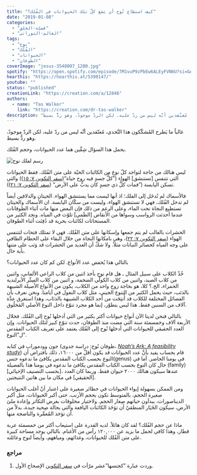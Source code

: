 ```yaml
---
title: "كيف استطاع نُوح أن يَضَع كلّ تلك الحيوانات في الفُلك؟"
date: "2019-01-08"
categories:
  - "قضيّة-الخلق"
  - "العالم-التوراتي"
tags:
  - "نوح"
  - "الفُلْك"
  - "الحيوانات"
  - "الطوفان"
coverImage: "jesus-3548007_1280.jpg"
spotify: "https://open.spotify.com/episode/7M1vuP9zPbEw6ALEyFVN6U?si=GAGP2VekS9WUHO-bLzjzpA"
hearthis: "https://hearthis.at/5390147/"
youtube: ""
status: "published"
creationLink: "https://creation.com/a/12846"
authors:
  - name: "Tas Walker"
    link: "https://creation.com/dr-tas-walker"
description: "كيف استطاع نُوح أن يَضَع كلّ تلك الحيوانات في الفُلك؟ غالباً ما يَطرح المُشكّكون هذا التَّحدي، مُعتّقدين أنَّه ليس من ردّ عليه، لكن الردّ موجودٌ، وهو ردٌّ بسيط."
---
```


غالباً ما يَطرح المُشكّكون هذا التَّحدي، مُعتّقدين أنَّه ليس من ردّ عليه، لكن الردّ موجودٌ، وهو ردٌّ بسيط.

يحمل هذا السؤال شِقَّين هما عدد الحيوانات، وحجم الفُلك.

![رسم لفلك نوح](5644ark.jpg)

ليس هنالك من حاجة لتواجد كلّ نوع من الكائنات الحيّة على متن الفُلك. فقط الحيوانات التي تتنفس \[تستنشق\] الهواء (”كلُّ جسدٍ فيه روح حياة“([سفر التكوين ٧: ١٥](https://biblia.com/bible/ar-vandyke/Ge7.15))) والتي تسكن اليابسة (”فمات كلُّ ذي جسدٍ كان يدبُّ على الأرض“ ([سفر التكوين ٧: ٢١](https://biblia.com/bible/ar-vandyke/Ge7.21))).

فالأسماك لم تُدخَل إلى الفلك؛ اذ أنها ليست مما يستنشق الهواء. الحيتان والدلافين أيضاً لم تدخل الفُلك، فهي لا تستنشق الهواء، وليست من سكّان اليابسة. ان الأسماك والحيتان تستطيع النجاة تحت الماء، وعلى الرغم من ذلك فإن البعض منها مات أثناء الطوفانات عندما أحدثت الرواسب وسواها من الأنقاض \[الطَمي\] تلوّث في المياه. ونجد الكثير من المستحاثات لكائنات بحرية قد دُفِنَت أثناء الطوفان.

الحشرات بالغالب لم يتم جمعها وإسكانها على متن الفُلك. فهي لا تمتلك فتحات لتتنفس الهواء ([سفر التكوين ٧: ٢٢](https://biblia.com/bible/ar-vandyke/Ge7.22))، وهي بامكانها النجاة من خلال البقاء على الحطام الطافي على وجه المياه كحصائر النباتات مثلاً. ولا شكّ أن العديد من الحشرات قد وَثب على متنها بأية حال.

بالتالي هذا يُخفض عدد الأنواع. لكن كم كان عدد الحيوانات؟

خُذْ الكلاب على سبيل المثال ـ هل قام نوح بأخذ اثنين من كلاب الراعي الألماني، واثنين من كلاب الصيد، واثنين من كلاب الكولّي الضخمة، و اثنين من كلاب السِتِّر الأيرلندية الحمراء، الخ.؟ كلا، هو بحاجة زوج واحد من الكلاب، يكون من الأنواع الأصيلة الشبيهة بالذئب، حيث يحمل الكثير من التنوع الجيني، مثل كلاب النغول في أيامنا. ونحن نعرف بأن الفصائل المختلفة للكلاب قد أُنتِجَت من أحد الكلاب الشبيهة بالذئاب، وهذا استغرق عدَّة آلاف من السنين فقط. هذا ليس بتطوّر، إنما هو مجرد تنوّع داخل النوع الأصلي المَخلُوق.

بالتالي فنحن لدينا الآن أنواع حيوانات أكثر بكثير من التي أدخلها نُوح إلى الفُلك. فخلال الأربعة آلاف وخمسمئة سنة التي مضت منذ الطوفان، حدث تنوّع كبير لتلك الحيوانات. وإن العدد الحقيقي للحيوانات التي أدخلها نُوح إلى الفُلك يعتمد على تعريف الكتاب المقدس ل”النوع“.

جون وودموراب في كتابه (طوفان نُوح: دراسة جدوى، [_Noah’s Ark: A feasibility study_](https://creation.com/s/10-3-078)) قام بحساب يفيد بأنَّ عدد الحيوانات قد يكون أقلّ من ١٦٠٠٠، ذلك بافتراض أن النوع بحسب الكتاب المقدس يكافئ ما ندعوه جنس(genus) في يومنا الحاضر. أما في حال كان النوع بحسب الكتاب المقدس يكافئ ما ندعوه في يومنا هذا بالفصيلة (family) \[بحسب التصنيف الإحيائي\]، عندها سيكون هنالك ٢٠٠٠ حيوان فقط. وربما كان العدد \[الحقيقي\] في مكان ما بين هاتين النتيجتين.

ومن الممكن بسهولة إيواء الحيوانات في حظائر صغيرة على اعتبار أنّ أغلب الحيوانات صغيرة الحجم، بالمتوسط تكون بحجم الأرنب. حتى أكبر الحيوانات، مثل أكبر الديناصورات، يبدأون حياتهم صِغار الحجم. ولاختيار مخلوقات بغرض التكاثر وإعادة ملئ الأرض، سيكون الخَيَار المنطقيّ أن تؤخَذ الكائنات اليافعة والتي بحالة صِحية جيدة، بدلاً من أن تؤخذ المُعمِّرة والناضجة منها.

ماذا عن حجم الفُلك؟ لقد كان هائلاً. لديه القدرة على استيعاب أكثر من خمسمئة عربة قطار، وهذا كافي لحمل ما يزيد عن ١٢٠,٠٠٠ رأس من الأغنام. بالتالي يوجد مساحة كبيرة على متن الفُلك للحيوانات، وغذائهم، ومياههم، وأيضاً لنوح وعائلته.

### مراجع

1. وردت عبارة ”كجنسها”عشر مرّأت في [سفر التكوين](https://biblia.com/bible/ar-vandyke/Ge1) الإصحاح الأول.
